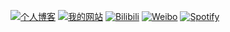 [![个人博客](https://img.shields.io/badge/MyBlog-青橙日志-orange?style=for-the-badge)](https://qclog.net/) 
[![我的网站](https://img.shields.io/badge/MySite-网络驿站-green?style=for-the-badge)](https://webrelay.cn/) 
[![Bilibili](https://img.shields.io/badge/Bilibili-青木登-blue?logo=bilibili&style=for-the-badge)](https://space.bilibili.com/88877294) 
[![Weibo](https://img.shields.io/badge/Weibo-李青木登-red?logo=sina%20weibo&style=for-the-badge)](https://weibo.com/orangelegy) 
[![Spotify](https://img.shields.io/badge/Spotify-青橙-green?logo=spotify&style=for-the-badge)](https://open.spotify.com/user/31t3l5qo65q67g2nudyopovt6kgi) 

<!--
**orangelegy/orangelegy** is a ✨ _special_ ✨ repository because its `README.md` (this file) appears on your GitHub profile.

Here are some ideas to get you started:

- 🔭 I’m currently working on ...
- 🌱 I’m currently learning ...
- 👯 I’m looking to collaborate on ...
- 🤔 I’m looking for help with ...
- 💬 Ask me about ...
- 📫 How to reach me: ...
- 😄 Pronouns: ...
- ⚡ Fun fact: ...
-->
